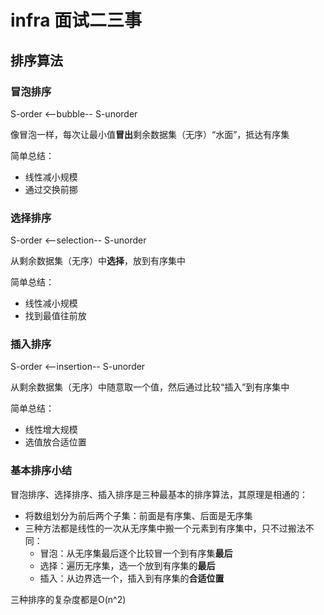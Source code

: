 # infra 面试二三事

## 排序算法

### 冒泡排序

S-order <--bubble-- S-unorder

像冒泡一样，每次让最小值**冒出**剩余数据集（无序）“水面”，抵达有序集

简单总结：

- 线性减小规模
- 通过交换前挪

### 选择排序

S-order <--selection-- S-unorder

从剩余数据集（无序）中**选择**，放到有序集中

简单总结：

- 线性减小规模
- 找到最值往前放

### 插入排序

S-order <--insertion-- S-unorder

从剩余数据集（无序）中随意取一个值，然后通过比较“插入”到有序集中

简单总结：

- 线性增大规模
- 选值放合适位置

### 基本排序小结

冒泡排序、选择排序、插入排序是三种最基本的排序算法，其原理是相通的：

- 将数组划分为前后两个子集：前面是有序集、后面是无序集
- 三种方法都是线性的一次从无序集中搬一个元素到有序集中，只不过搬法不同：
  - 冒泡：从无序集最后逐个比较冒一个到有序集**最后**
  - 选择：遍历无序集，选一个放到有序集的**最后**
  - 插入：从边界选一个，插入到有序集的**合适位置**

三种排序的复杂度都是O(n^2)
